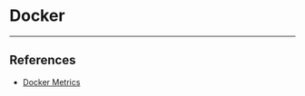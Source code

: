 # Docker

---

## References

* [Docker Metrics](https://docs.docker.com/config/containers/runmetrics/)